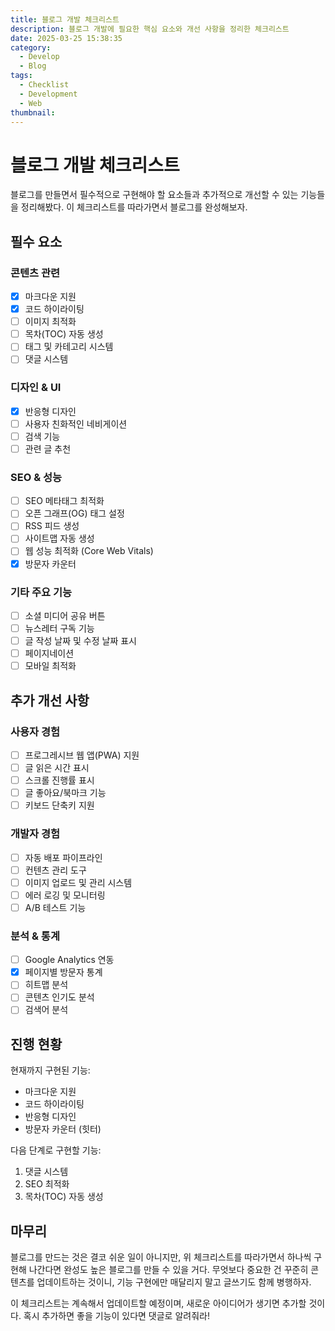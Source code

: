 ```yaml
---
title: 블로그 개발 체크리스트
description: 블로그 개발에 필요한 핵심 요소와 개선 사항을 정리한 체크리스트
date: 2025-03-25 15:38:35
category:
  - Develop
  - Blog
tags:
  - Checklist
  - Development
  - Web
thumbnail: 
---
```


# 블로그 개발 체크리스트

블로그를 만들면서 필수적으로 구현해야 할 요소들과 추가적으로 개선할 수 있는 기능들을 정리해봤다. 이 체크리스트를 따라가면서 블로그를 완성해보자.

## 필수 요소

### 콘텐츠 관련
- [x] 마크다운 지원
- [x] 코드 하이라이팅
- [ ] 이미지 최적화
- [ ] 목차(TOC) 자동 생성
- [ ] 태그 및 카테고리 시스템
- [ ] 댓글 시스템

### 디자인 & UI
- [x] 반응형 디자인
- [ ] 사용자 친화적인 네비게이션
- [ ] 검색 기능
- [ ] 관련 글 추천

### SEO & 성능
- [ ] SEO 메타태그 최적화
- [ ] 오픈 그래프(OG) 태그 설정
- [ ] RSS 피드 생성
- [ ] 사이트맵 자동 생성
- [ ] 웹 성능 최적화 (Core Web Vitals)
- [x] 방문자 카운터

### 기타 주요 기능
- [ ] 소셜 미디어 공유 버튼
- [ ] 뉴스레터 구독 기능
- [ ] 글 작성 날짜 및 수정 날짜 표시
- [ ] 페이지네이션
- [ ] 모바일 최적화

## 추가 개선 사항

### 사용자 경험
- [ ] 프로그레시브 웹 앱(PWA) 지원
- [ ] 글 읽은 시간 표시
- [ ] 스크롤 진행률 표시
- [ ] 글 좋아요/북마크 기능
- [ ] 키보드 단축키 지원

### 개발자 경험
- [ ] 자동 배포 파이프라인
- [ ] 컨텐츠 관리 도구
- [ ] 이미지 업로드 및 관리 시스템
- [ ] 에러 로깅 및 모니터링
- [ ] A/B 테스트 기능

### 분석 & 통계
- [ ] Google Analytics 연동
- [x] 페이지별 방문자 통계
- [ ] 히트맵 분석
- [ ] 콘텐츠 인기도 분석
- [ ] 검색어 분석

## 진행 현황

현재까지 구현된 기능:
- 마크다운 지원
- 코드 하이라이팅
- 반응형 디자인
- 방문자 카운터 (힛터)

다음 단계로 구현할 기능:
1. 댓글 시스템
2. SEO 최적화
3. 목차(TOC) 자동 생성

## 마무리

블로그를 만드는 것은 결코 쉬운 일이 아니지만, 위 체크리스트를 따라가면서 하나씩 구현해 나간다면 완성도 높은 블로그를 만들 수 있을 거다. 무엇보다 중요한 건 꾸준히 콘텐츠를 업데이트하는 것이니, 기능 구현에만 매달리지 말고 글쓰기도 함께 병행하자.

이 체크리스트는 계속해서 업데이트할 예정이며, 새로운 아이디어가 생기면 추가할 것이다. 혹시 추가하면 좋을 기능이 있다면 댓글로 알려줘라! 